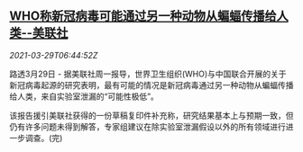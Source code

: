 <!--1617001262000-->
[WHO称新冠病毒可能通过另一种动物从蝙蝠传播给人类--美联社](https://cn.reuters.com/article/who-coronavirus-0329-mon-idCNKBS2BL0NH)
------

<div><i>2021-03-29T06:44:52Z</i></div><p>路透3月29日 - 据美联社周一报导，世界卫生组织(WHO)与中国联合开展的关于新冠病毒起源的研究表明，最有可能的情况是新冠病毒通过另一种动物从蝙蝠传播给人类，来自实验室泄漏的“可能性极低”。</p><p>该报告援引美联社获得的一份草稿复印件补充称，研究结果基本上与预期一致，但仍有许多问题未得到解答，专家组建议在除实验室泄漏假设以外的所有领域进行进一步调查。(完)</p>
